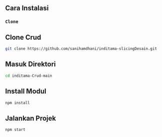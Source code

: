 ## Cara Instalasi
### `Clone`
## Clone Crud
```sh
git clone https://github.com/sanihamdhani/inditama-slicingDesain.git
```
## Masuk Direktori
```sh
cd inditama-Crud-main
```
## Install Modul
```sh
npm install
```
## Jalankan Projek
```sh
npm start
```
